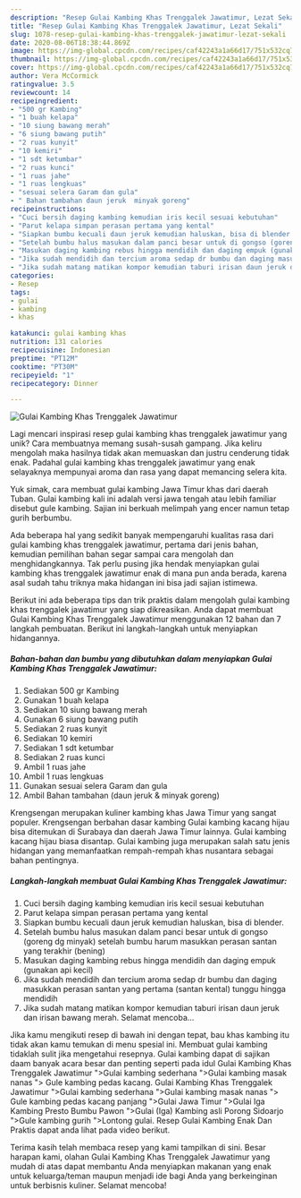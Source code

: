 ```yaml
---
description: "Resep Gulai Kambing Khas Trenggalek Jawatimur, Lezat Sekali"
title: "Resep Gulai Kambing Khas Trenggalek Jawatimur, Lezat Sekali"
slug: 1078-resep-gulai-kambing-khas-trenggalek-jawatimur-lezat-sekali
date: 2020-08-06T18:38:44.869Z
image: https://img-global.cpcdn.com/recipes/caf42243a1a66d17/751x532cq70/gulai-kambing-khas-trenggalek-jawatimur-foto-resep-utama.jpg
thumbnail: https://img-global.cpcdn.com/recipes/caf42243a1a66d17/751x532cq70/gulai-kambing-khas-trenggalek-jawatimur-foto-resep-utama.jpg
cover: https://img-global.cpcdn.com/recipes/caf42243a1a66d17/751x532cq70/gulai-kambing-khas-trenggalek-jawatimur-foto-resep-utama.jpg
author: Vera McCormick
ratingvalue: 3.5
reviewcount: 14
recipeingredient:
- "500 gr Kambing"
- "1 buah kelapa"
- "10 siung bawang merah"
- "6 siung bawang putih"
- "2 ruas kunyit"
- "10 kemiri"
- "1 sdt ketumbar"
- "2 ruas kunci"
- "1 ruas jahe"
- "1 ruas lengkuas"
- "sesuai selera Garam dan gula"
- " Bahan tambahan daun jeruk  minyak goreng"
recipeinstructions:
- "Cuci bersih daging kambing kemudian iris kecil sesuai kebutuhan"
- "Parut kelapa simpan perasan pertama yang kental"
- "Siapkan bumbu kecuali daun jeruk kemudian haluskan, bisa di blender."
- "Setelah bumbu halus masukan dalam panci besar untuk di gongso (goreng dg minyak) setelah bumbu harum masukkan perasan santan yang terakhir (bening)"
- "Masukan daging kambing rebus hingga mendidih dan daging empuk (gunakan api kecil)"
- "Jika sudah mendidih dan tercium aroma sedap dr bumbu dan daging masukkan perasan santan yang pertama (santan kental) tunggu hingga mendidih"
- "Jika sudah matang matikan kompor kemudian taburi irisan daun jeruk dan irisan bawang merah. Selamat mencoba..."
categories:
- Resep
tags:
- gulai
- kambing
- khas

katakunci: gulai kambing khas 
nutrition: 131 calories
recipecuisine: Indonesian
preptime: "PT12M"
cooktime: "PT30M"
recipeyield: "1"
recipecategory: Dinner

---
```



![Gulai Kambing Khas Trenggalek Jawatimur](https://img-global.cpcdn.com/recipes/caf42243a1a66d17/751x532cq70/gulai-kambing-khas-trenggalek-jawatimur-foto-resep-utama.jpg)

Lagi mencari inspirasi resep gulai kambing khas trenggalek jawatimur yang unik? Cara membuatnya memang susah-susah gampang. Jika keliru mengolah maka hasilnya tidak akan memuaskan dan justru cenderung tidak enak. Padahal gulai kambing khas trenggalek jawatimur yang enak selayaknya mempunyai aroma dan rasa yang dapat memancing selera kita.

Yuk simak, cara membuat gulai kambing Jawa Timur khas dari daerah Tuban. Gulai kambing kali ini adalah versi jawa tengah atau lebih familiar disebut gule kambing. Sajian ini berkuah melimpah yang encer namun tetap gurih berbumbu.

Ada beberapa hal yang sedikit banyak mempengaruhi kualitas rasa dari gulai kambing khas trenggalek jawatimur, pertama dari jenis bahan, kemudian pemilihan bahan segar sampai cara mengolah dan menghidangkannya. Tak perlu pusing jika hendak menyiapkan gulai kambing khas trenggalek jawatimur enak di mana pun anda berada, karena asal sudah tahu triknya maka hidangan ini bisa jadi sajian istimewa.


Berikut ini ada beberapa tips dan trik praktis dalam mengolah gulai kambing khas trenggalek jawatimur yang siap dikreasikan. Anda dapat membuat Gulai Kambing Khas Trenggalek Jawatimur menggunakan 12 bahan dan 7 langkah pembuatan. Berikut ini langkah-langkah untuk menyiapkan hidangannya.

<!--inarticleads1-->

##### Bahan-bahan dan bumbu yang dibutuhkan dalam menyiapkan Gulai Kambing Khas Trenggalek Jawatimur:

1. Sediakan 500 gr Kambing
1. Gunakan 1 buah kelapa
1. Sediakan 10 siung bawang merah
1. Gunakan 6 siung bawang putih
1. Sediakan 2 ruas kunyit
1. Sediakan 10 kemiri
1. Sediakan 1 sdt ketumbar
1. Sediakan 2 ruas kunci
1. Ambil 1 ruas jahe
1. Ambil 1 ruas lengkuas
1. Gunakan sesuai selera Garam dan gula
1. Ambil  Bahan tambahan (daun jeruk &amp; minyak goreng)


Krengsengan merupakan kuliner kambing khas Jawa Timur yang sangat populer. Krengsengan berbahan dasar kambing Gulai kambing kacang hijau bisa ditemukan di Surabaya dan daerah Jawa Timur lainnya. Gulai kambing kacang hijau biasa disantap. Gulai kambing juga merupakan salah satu jenis hidangan yang memanfaatkan rempah-rempah khas nusantara sebagai bahan pentingnya. 

<!--inarticleads2-->

##### Langkah-langkah membuat Gulai Kambing Khas Trenggalek Jawatimur:

1. Cuci bersih daging kambing kemudian iris kecil sesuai kebutuhan
1. Parut kelapa simpan perasan pertama yang kental
1. Siapkan bumbu kecuali daun jeruk kemudian haluskan, bisa di blender.
1. Setelah bumbu halus masukan dalam panci besar untuk di gongso (goreng dg minyak) setelah bumbu harum masukkan perasan santan yang terakhir (bening)
1. Masukan daging kambing rebus hingga mendidih dan daging empuk (gunakan api kecil)
1. Jika sudah mendidih dan tercium aroma sedap dr bumbu dan daging masukkan perasan santan yang pertama (santan kental) tunggu hingga mendidih
1. Jika sudah matang matikan kompor kemudian taburi irisan daun jeruk dan irisan bawang merah. Selamat mencoba...


Jika kamu mengikuti resep di bawah ini dengan tepat, bau khas kambing itu tidak akan kamu temukan di menu spesial ini. Membuat gulai kambing tidaklah sulit jika mengetahui resepnya. Gulai kambing dapat di sajikan daam banyak acara besar dan penting seperti pada idul Gulai Kambing Khas Trenggalek Jawatimur &#34;&gt;Gulai kambing sederhana &#34;&gt;Gulai kambing masak nanas &#34;&gt; Gule kambing pedas kacang. Gulai Kambing Khas Trenggalek Jawatimur &#34;&gt;Gulai kambing sederhana &#34;&gt;Gulai kambing masak nanas &#34;&gt; Gule kambing pedas kacang panjang &#34;&gt;Gulai Jawa Timur &#34;&gt;Gulai Iga Kambing Presto Bumbu Pawon &#34;&gt;Gulai (Iga) Kambing asli Porong Sidoarjo &#34;&gt;Gule kambing gurih &#34;&gt;Lontong gulai. Resep Gulai Kambing Enak Dan Praktis dapat anda lihat pada video berikut. 

Terima kasih telah membaca resep yang kami tampilkan di sini. Besar harapan kami, olahan Gulai Kambing Khas Trenggalek Jawatimur yang mudah di atas dapat membantu Anda menyiapkan makanan yang enak untuk keluarga/teman maupun menjadi ide bagi Anda yang berkeinginan untuk berbisnis kuliner. Selamat mencoba!
